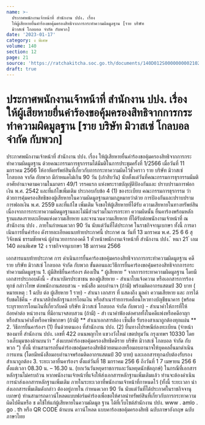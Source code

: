 ```yaml
---
name: >-
  ประกาศพนักงานเจ้าหน้าที่ สำนักงาน ปปง. เรื่อง
  ให้ผู้เสียหายยื่นคำร้องขอคุ้มครองสิทธิจากการกระทำความผิดมูลฐาน [ราย บริษัท
  มิวาสเซ่ โกลบอล จำกัด กับพวก]
date: '2023-01-17'
category: ง พิเศษ
volume: 140
section: 12
page: 21
source: 'https://ratchakitcha.soc.go.th/documents/140D012S0000000002102.pdf'
draft: true
---
```


# ประกาศพนักงานเจ้าหน้าที่ สำนักงาน ปปง. เรื่อง ให้ผู้เสียหายยื่นคำร้องขอคุ้มครองสิทธิจากการกระทำความผิดมูลฐาน [ราย บริษัท มิวาสเซ่ โกลบอล จำกัด กับพวก]

ประกาศพนักงานเจ้าหน้าที่ สำนักงาน ปปง. เรื่อง ให้ผู้เสียหายยื่นคำร้องขอคุ้มครองสิทธิจากการกระทำความผิดมูลฐาน ด้วยคณะกรรมการธุรกรรมได้มีมติในการประชุมครั้งที่ 1/2566 เมื่อวันที่ 11 มกราคม 2566 ให้อายัดทรัพย์สินที่เกี่ยวกับการกระทาความผิดไว้ชั่วคราว ราย บริษัท มิวาสเซ่ โกลบอล จากัด กับพวก มีกำหนดไม่เกิน 90 วัน (เก้าสิบวัน) นับตั้งแต่วันที่คณะกรรมการธุรกรรมมีมติ อาศัยอำนาจตามความในมาตรา 49/1 วรรคแรก แห่งพระราชบัญญัติป้องกันและ ปราบปรามการฟอกเงิน พ.ศ. 2542 และที่แก้ไขเพิ่มเติม ประกอบกับข้อ 4 (1) ของระเบียบ คณะกรรมการธุรกรรม ว่าด้วยการคุ้มครองสิทธิของผู้เสียหายในความผิดมูลฐานตามกฎหมายว่าด้วย การป้องกันและปราบปรามการฟอกเงิน พ.ศ. 2559 และที่แก้ไข เพิ่มเติม จึงขอให้ผู้เสียหายที่ได้รับ ความเสียหายในทางทรัพย์สิน เนื่องจากการกระทาความผิดมูลฐานและไม่มีส่วนร่วมในการกระทา ความผิดนั้น ยื่นคาร้องพร้อมหลักฐานแสดงรายละเอียดแห่งความเสียหาย และจานวนความเสียหาย ที่ได้รับต่อพนักงานเจ้าหน้าที่ ณ สำนักงาน ปปง . ภายในกำหนดเวลา 90 วัน นับแต่วันที่ได้ประกาศ ในราชกิจจานุเบกษา ทั้งนี้ การดาเนินการยื่นคำร้อง ดังรายละเอียดแนบท้ายประกาศนี้ ประกาศ ณ วันที่ 13 มกราคม พ.ศ. 25 6 6 สุวิจักขณ์ ธรรมชัยพจน์ ผู้อำนวยการกองคดี 1 หัวหน้าพนักงานเจ้าหน้าที่ สำนักงาน ปปง. ้ หนา 21 ่ เลม 140 ตอนพิเศษ 12 ง ราชกิจจานุเบกษา 18 มกราคม 2566

เอกสารแนบท้ายประกาศ การ ดำเนินการยื่นคาร้องขอคุ้มครองสิทธิจากการกระทำความผิดมูลฐาน คดีราย บริษัท มิวาสเซ่ โกลบอล จำกัด กับพวก ขั้นตอนและวิธีการยื่นคาร้องขอคุ้มครองสิทธิจากการกระทำความผิดมูลฐาน 1. ผู้มีสิทธิยื่นคาร้องฯ ต้องเป็น “ ผู้เสียหาย ” จากการกระทาความผิดมูลฐาน โดยมีเอกสารประกอบดังนี้ - สำเนาบัตรประชาชน ของผู้เสียหาย - สำเนาใบแจ้งความ หรือเอกสารการร้องทุกข์ กล่าวโทษ ต่อพนักงานสอบสวน - หนังสือ มอบอำนาจ (ถ้ามี) พร้อมติดอากรแสตมป์ 30 บาท ( หมายเหตุ : 1 ฉบับ ต่อ ผู้เสียหาย 1 ราย) - สำเนา เอกสาร ที่ แสดงถึง มูลค่า ความเสียหาย และ การได้รับชดใช้คืน - สำเนาสลิปหลักฐานการโอนเงิน หรือสำเนารำยการเคลื่อนไหวทางบัญชีธนาคาร (พร้อมระบุรายการโอนเงินที่เกี่ยวกับคดี บริษัท มิวาสเซ่ โกลบอล จำกัด กับพวก) - สำเนาคำให้การที่ให้ถ้อยคำต่อ หน่วยงาน ที่มีอานาจสอบสวน (ถ้ามี) - สำ เนาคำฟ้องต่อศาลทั้งในคดีแพ่งหรือคดีอาญา หรือสำเนาคำสั่งหรือคาพิพากษา (ถ้ามี) ** สำเนาเอกสารต้อง เซ็นชื่อ รับรองสาเนาถูกต้องทุกแผ่น ** 2. วิธีการยื่นคาร้องฯ (1) ยื่นด้วยตนเอง ที่สำนักงาน ปปง. (2) ยื่นทางไปรษณีย์ลงทะเบียน (จ่าหน้าซองมาที่ สำนักงาน ปปง. เลขที่ 422 ถนนพญาไท แขวงวังใหม่ เขตปทุมวัน กรุงเทพฯ 10330 โดยวงเล็บมุมซองด้านบนว่า “ ส่งแบบคำร้องขอคุ้มครองสิทธิคดีราย บริษัท มิวาสเซ่ โกลบอล จำกัด กับพวก ”) ทั้งนี้ ท่านสามารถยื่นคำร้องขอคุ้มครองสิทธิด้วยตนเองหรือมอบอานาจให้บุคคลอื่นมาดำเนินการแทน (โดยมีหนังสือมอบอำนาจพร้อมติดอากรแสตมป์ 30 บาท) และเอกสารทุกฉบับต้องรับรองสำเนาถูกต้อง 3. ระยะเวลายื่นคาร้องฯ ตั้งแต่วันที่ 18 มกราคม 256 6 ถึงวันที่ 1 7 เมษายน 256 6 ตั้งแต่เวลา 08.30 น. – 16.30 น. (ยกเว้นวันหยุดราชการและวันหยุดนักขัตฤกษ์) ในกรณีที่เอกสารหลักฐานไม่ครบถ้วน หากพนักงานเจ้าหน้าที่แจ้งให้ส่งเอกสารหลักฐานเพิ่มเติมแล้ว ท่านจะต้องดำเนินการนำส่งเอกสารหลักฐานเพิ่มเติม ภายในระยะเวลาที่พนักงานเจ้าหน้าที่กาหนดไว้ (ทั้งนี้ ระยะเวลา นำส่งเอกสารเพิ่มเติมดังกล่าว ต้องอยู่ภายใน กำหนดเวลา 90 วัน นับแต่วันที่ได้ประกาศในราชกิจจานุเบกษา) ท่านสามารถดาวน์โหลดแบบฟอร์มคำร้องเพื่อขอให้ศาลนำทรัพย์สินที่เกี่ยวกับการกระทาความผิดไปคืนหรือ ช ดใช้ให้แก่ผู้เสียหายในความผิดมูล ฐาน ได้ที่เว็บไซต์สำนักงาน ปปง. www . amlo . go . th หรือ QR CODE ด้านบน ดาวน์โหลด แบบคาร้องขอคุ้มครองสิทธิ ฉบับภาษาอังกฤษ ฉบับภาษาไทย
